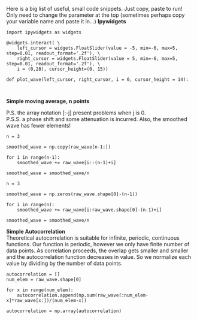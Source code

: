 Here is a big list of useful, small code snippets. Just copy, paste to run! Only need to change the parameter at the top (sometimes perhaps copy your variable name and paste it in...)
**Ipywidgets**
```
import ipywidgets as widgets

@widgets.interact( \
    left_cursor = widgets.FloatSlider(value = -5, min=-6, max=5, step=0.01, readout_format='.2f'), \
    right_cursor = widgets.FloatSlider(value = 5, min=-6, max=5, step=0.01, readout_format='.2f'), \
    i = (0,28), cursor_height=(0, 15))

def plot_wave(left_cursor, right_cursor, i = 0, cursor_height = 14):



```

**Simple moving average, n points**

P.S. the array notation [:-j] present problems when j is 0.  
P.S.S. a phase shift and some attenuation is incurred. Also, the smoothed wave has fewer elements!  

```
n = 3

smoothed_wave = np.copy(raw_wave[n-1:])

for i in range(n-1):
    smoothed_wave += raw_wave[i:-(n-1)+i]

smoothed_wave = smoothed_wave/n
```
```
n = 3

smoothed_wave = np.zeros(raw_wave.shape[0]-(n-1))

for i in range(n):
    smoothed_wave += raw_wave[i:raw_wave.shape[0]-(n-1)+i]

smoothed_wave = smoothed_wave/n
```

**Simple Autocorrelation**  
Theoretical autocorrelation is suitable for infinite, periodic, continuous functions. Our function is periodic, however we only have finite number of data points. As correlation proceeds, the overlap gets smaller and smaller and the autocorrelation function decreases in value. So we normalize each value by dividing by the number of data points. 

```
autocorrelation = []
num_elem = raw_wave.shape[0]

for x in range(num_elem):
    autocorrelation.append(np.sum(raw_wave[:num_elem-x]*raw_wave[x:])/(num_elem-x))

autocorrelation = np.array(autocorrelation)
```
